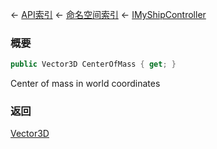 ← [API索引](Api-Index) ← [命名空间索引](Namespace-Index) ← [IMyShipController](Sandbox.ModAPI.Ingame.IMyShipController)

### 概要

```csharp
public Vector3D CenterOfMass { get; }
```

Center of mass in world coordinates

### 返回

[Vector3D](VRageMath.Vector3D)

